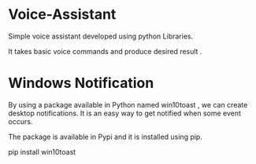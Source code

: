 # Voice-Assistant
Simple voice assistant developed using python Libraries.

It takes basic voice commands and produce desired result .

# Windows Notification
By using a package available in Python named win10toast , we can create desktop notifications. It is an easy way to get notified when some event occurs.

The package is available in Pypi and it is installed using pip.

pip install win10toast
